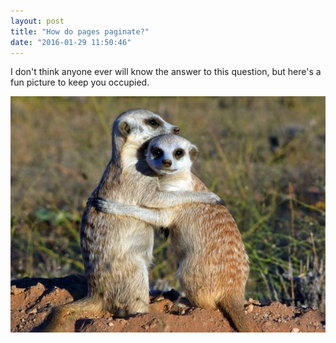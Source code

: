 ```yaml
---
layout: post
title: "How do pages paginate?"
date: "2016-01-29 11:50:46"
---
```

I don't think anyone ever will know the answer to this question, but here's a fun picture to keep you occupied.
<!--more-->
![meerkats!](assets/meerkats3d-02_51265_600x450.jpg)
